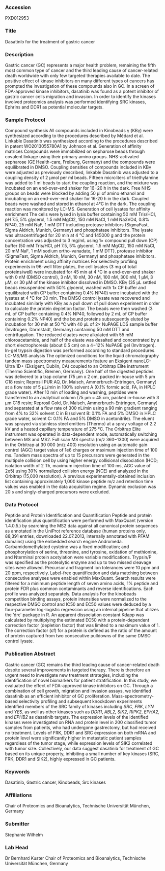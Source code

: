 ### Accession
PXD012953

### Title
Dasatinib for the treatment of gastric cancer

### Description
Gastric cancer (GC) represents a major health problem, remaining the fifth most common type of cancer and the third leading cause of cancer-related death worldwide with only few targeted therapies available to date. The positive effect of kinase inhibitors on many different types of cancers has prompted the investigation of these compounds also in GC. In a screen of FDA-approved kinase inhibitors, dasatinib was found as a potent inhibitor of gastric cancer cells migration and invasion. In order to identify the kinases involved proteomics analysis was performed identifying SRC kinases, Ephrins and DDR1 as potential molecular targets.

### Sample Protocol
Compound synthesis All compounds included in Kinobeads γ (KBγ) were synthesized according to the procedures described by Médard et al. Linkable Dasatinib was synthesized according to the procedures described in patent WO2013055780A1 by Johnson et al.  Generation of affinity matrices Compounds were immobilized on sepharose beads through covalent linkage using their primary amino groups. NHS-activated sepharose (GE Health-care, Freiburg, Germany) and the compounds were equilibrated in DMSO. Coupling densities of compounds included in KBγ were adjusted as previously described, linkable Dasatinib was adjusted to a coupling density of 2 μmol per ml beads. Fifteen microliters of triethylamine was added to 1 ml beads to start the coupling reaction, and the mixture was incubated on an end-over-end shaker for 16−20 h in the dark. Free NHS groups on beads were blocked by adding 50 μl of amino ethanol and incubating on an end-over-end shaker for 16-20 h in the dark. Coupled beads were washed and stored in ethanol at 4°C in the dark. The coupling reaction was monitored by LC-MS.   Generation of cell lysates for affinity enrichment The cells were lysed in lysis buffer containing 50 mM Tris/HCl, pH 7.5, 5% glycerol, 1.5 mM MgCl2, 150 mM NaCl, 1 mM Na3VO4, 0.8% NP40, 25 mM NaF, 1 mM DTT including protease inhibitors (SigmaFast, Sigma Aldrich, Munich, Germany) and phosphatase inhibitors. The lysate was ultracentrifuged for 20 min at 4 °C and 145000 g and the protein concentration was adjusted to 3 mg/mL using 1× compound pull down (CP) buffer (50 mM Tris/HCl, pH 7.5, 5% glycerol, 1.5 mM MgCl2, 150 mM NaCl, 20 mM NaF, 1 mM sodium ortho-vanadate, 1 mM DTT), protease inhibitor (SigmaFast, Sigma Aldrich, Munich, Germany) and phosphatase inhibitors.   Protein enrichment using affinity matrices For selectivity profiling experiments in 96-well filter plates, the cell lysates (3 mg of total proteins/well) were incubated for 45 min at 4 °C in a end-over-end shaker with 0 nM (DMSO control), 3 nM, 10 nM, 30 nM, 100 nM, 300 nM, 1 μM, 3 μM, or 30 μM of the kinase inhibitor dissolved in DMSO. KBγ (35 μL settled beads resuspended with 50% glycerol, washed with 1x CP buffer and equilibrated with CP buffer containing 0.4% NP40) were incubated with the lysates at 4 °C for 30 min. The DMSO control lysate was recovered and incubated similarly with KBγ as a pull down of pull down experiment in order to calculate the protein depletion factor. The beads were then washed (3 mL of CP buffer containing 0.4% NP40, followed by 2 mL of CP buffer containing 0.2% NP40) and the bound proteins subsequently eluted by incubation for 30 min at 50 °C with 40 μL of 2× NuPAGE LDS sample buffer (Invitrogen, Darmstadt, Germany) containing 50 mM DTT and centrifugation. The reduced eluates were alkylated with 55 mM chloroacetamide, and half of the eluate was desalted and concentrated by a short electrophoresis (about 0.5 cm) on a 4−12% NuPAGE gel (Invitrogen). In-gel trypsin digestion was performed according to standard procedures.  LC-MS/MS analysis The optimized conditions for the liquid chromatography tandem mass spectrometry measurements feature an Eksigent nanoLC-Ultra 1D+ (Eksigent, Dublin, CA) coupled to an Orbitrap Elite instrument (Thermo Scientific, Bremen, Germany). One half of the digested peptides was delivered to a trap column (75 μm x 2 cm, packed in-house with 5 μm C18 resin; Reprosil PUR AQ, Dr. Maisch, Ammerbruch-Entringen, Germany) at a flow rate of 5 μL/min in 100% solvent A (0.1% formic acid, FA, in HPLC grade water). After 10 min of loading and washing, peptides were transferred to an analytical column (75 μm × 45 cm, packed in-house with 3 μm C18 resin; Reprosil Gold, Dr. Maisch, Ammerbruch-Entringen, Germany) and separated at a flow rate of 300 nL/min using a 90 min gradient ranging from 4% to 32% solvent C in B (solvent B: 0.1% FA and 5% DMSO in HPLC grade water, solvent C: 0.1% FA and 5% DMSO in acetonitrile). The eluent was sprayed via stainless steel emitters (Thermo) at a spray voltage of 2.2 kV and a heated capillary temperature of 275 °C. The Orbitrap Elite instrument was operated in data-dependent mode, automatically switching between MS and MS2. Full scan MS spectra (m/z 360−1300) were acquired in the Orbitrap at 30 000 (m/z 400) resolution using an automatic gain control (AGC) target value of 1e6 charges or maximum injection time of 100 ms. Tandem mass spectra of up to 15 precursors were generated in the multipole collision cell by using higher energy collisional dissociation (HCD; isolation width of 2 Th, maximum injection time of 100 ms, AGC value of 2e5) using 30% normalized collision energy (NCE) and analyzed in the Orbitrap (15,000 resolution). A previous experimentally-obtained inclusion list containing approximately 1,000 kinase peptide m/z and retention time values was enabled in the data acquisition regime. Dynamic exclusion was 20 s and singly-charged precursors were excluded.

### Data Protocol
Peptide and Protein Identification and Quantification Peptide and protein identification plus quantification were performed with MaxQuant (version 1.4.0.5.) by searching the MS2 data against all canonical protein sequences as annotated in the UniProt reference database (human proteins only, 88,391 entries, downloaded 22.07.2013, internally annotated with PFAM domains) using the embedded search engine Andromeda. Carbamidomethylated cysteine was a fixed modification; and phosphorylation of serine, threonine, and tyrosine, oxidation of methionine, and Nterminal protein acetylation were variable modifications. Trypsin/P was specified as the proteolytic enzyme and up to two missed cleavage sites were allowed. Precursor and fragment ion tolerances were 10 ppm and 20 ppm, respectively. Label-free quantification and data matching between consecutive analyses were enabled within MaxQuant. Search results were filtered for a minimum peptide length of seven amino acids, 1% peptide and protein FDR plus common contaminants and reverse identifications. Each profile was analyzed separately.  Data analysis For the kinobeads competition binding assays, protein intensities were normalized to the respective DMSO control and IC50 and EC50 values were deduced by a four-parameter log-logistic regression using an internal pipeline that utilizes the ‘drc’ package in R. An apparent dissociation constant Kdapp was calculated by multiplying the estimated EC50 with a protein-dependent correction factor (depletion factor) that was limited to a maximum value of 1. The correction factor (cf) for a protein is defined as the ratio of the amount of protein captured from two consecutive pulldowns of the same DMSO control lysate.

### Publication Abstract
Gastric cancer (GC) remains the third leading cause of cancer-related death despite several improvements in targeted therapy. There is therefore an urgent need to investigate new treatment strategies, including the identification of novel biomarkers for patient stratification. In this study, we evaluated the effect of FDA-approved kinase inhibitors on GC. Through a combination of cell growth, migration and invasion assays, we identified dasatinib as an efficient inhibitor of GC proliferation. Mass-spectrometry-based selectivity profiling and subsequent knockdown experiments identified members of the SRC family of kinases including <i>SRC</i>, <i>FRK</i>, <i>LYN</i> and <i>YES</i>, as well as other kinases such as <i>DDR1</i>, <i>ABL2</i>, <i>SIK2</i>, <i>RIPK2</i>, <i>EPHA2</i>, and <i>EPHB2</i> as dasatinib targets. The expression levels of the identified kinases were investigated on RNA and protein level in 200 classified tumor samples from patients, who had undergone gastrectomy, but had received no treatment. Levels of FRK, DDR1 and SRC expression on both mRNA and protein level were significantly higher in metastatic patient samples regardless of the tumor stage, while expression levels of SIK2 correlated with tumor size. Collectively, our data suggest dasatinib for treatment of GC based on its unique property, inhibiting a small number of key kinases (SRC, FRK, DDR1 and SIK2), highly expressed in GC patients.

### Keywords
Dasatinib, Gastric cancer, Kinobeads, Src kinases

### Affiliations
Chair of Proteomics and Bioanalytics, Technische Universität München, Germany

### Submitter
Stephanie Wilhelm 

### Lab Head
Dr Bernhard Kuster
Chair of Proteomics and Bioanalytics, Technische Universität München, Germany



